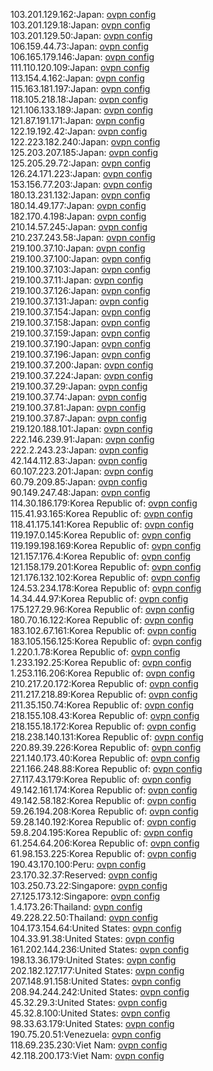 103.201.129.162:Japan: [ovpn config](vpn/103_201_129_162.ovpn)  
103.201.129.18:Japan: [ovpn config](vpn/103_201_129_18.ovpn)  
103.201.129.50:Japan: [ovpn config](vpn/103_201_129_50.ovpn)  
106.159.44.73:Japan: [ovpn config](vpn/106_159_44_73.ovpn)  
106.165.179.146:Japan: [ovpn config](vpn/106_165_179_146.ovpn)  
111.110.120.109:Japan: [ovpn config](vpn/111_110_120_109.ovpn)  
113.154.4.162:Japan: [ovpn config](vpn/113_154_4_162.ovpn)  
115.163.181.197:Japan: [ovpn config](vpn/115_163_181_197.ovpn)  
118.105.218.18:Japan: [ovpn config](vpn/118_105_218_18.ovpn)  
121.106.133.189:Japan: [ovpn config](vpn/121_106_133_189.ovpn)  
121.87.191.171:Japan: [ovpn config](vpn/121_87_191_171.ovpn)  
122.19.192.42:Japan: [ovpn config](vpn/122_19_192_42.ovpn)  
122.223.182.240:Japan: [ovpn config](vpn/122_223_182_240.ovpn)  
125.203.207.185:Japan: [ovpn config](vpn/125_203_207_185.ovpn)  
125.205.29.72:Japan: [ovpn config](vpn/125_205_29_72.ovpn)  
126.24.171.223:Japan: [ovpn config](vpn/126_24_171_223.ovpn)  
153.156.77.203:Japan: [ovpn config](vpn/153_156_77_203.ovpn)  
180.13.231.132:Japan: [ovpn config](vpn/180_13_231_132.ovpn)  
180.14.49.177:Japan: [ovpn config](vpn/180_14_49_177.ovpn)  
182.170.4.198:Japan: [ovpn config](vpn/182_170_4_198.ovpn)  
210.14.57.245:Japan: [ovpn config](vpn/210_14_57_245.ovpn)  
210.237.243.58:Japan: [ovpn config](vpn/210_237_243_58.ovpn)  
219.100.37.10:Japan: [ovpn config](vpn/219_100_37_10.ovpn)  
219.100.37.100:Japan: [ovpn config](vpn/219_100_37_100.ovpn)  
219.100.37.103:Japan: [ovpn config](vpn/219_100_37_103.ovpn)  
219.100.37.11:Japan: [ovpn config](vpn/219_100_37_11.ovpn)  
219.100.37.126:Japan: [ovpn config](vpn/219_100_37_126.ovpn)  
219.100.37.131:Japan: [ovpn config](vpn/219_100_37_131.ovpn)  
219.100.37.154:Japan: [ovpn config](vpn/219_100_37_154.ovpn)  
219.100.37.158:Japan: [ovpn config](vpn/219_100_37_158.ovpn)  
219.100.37.159:Japan: [ovpn config](vpn/219_100_37_159.ovpn)  
219.100.37.190:Japan: [ovpn config](vpn/219_100_37_190.ovpn)  
219.100.37.196:Japan: [ovpn config](vpn/219_100_37_196.ovpn)  
219.100.37.200:Japan: [ovpn config](vpn/219_100_37_200.ovpn)  
219.100.37.224:Japan: [ovpn config](vpn/219_100_37_224.ovpn)  
219.100.37.29:Japan: [ovpn config](vpn/219_100_37_29.ovpn)  
219.100.37.74:Japan: [ovpn config](vpn/219_100_37_74.ovpn)  
219.100.37.81:Japan: [ovpn config](vpn/219_100_37_81.ovpn)  
219.100.37.87:Japan: [ovpn config](vpn/219_100_37_87.ovpn)  
219.120.188.101:Japan: [ovpn config](vpn/219_120_188_101.ovpn)  
222.146.239.91:Japan: [ovpn config](vpn/222_146_239_91.ovpn)  
222.2.243.23:Japan: [ovpn config](vpn/222_2_243_23.ovpn)  
42.144.112.83:Japan: [ovpn config](vpn/42_144_112_83.ovpn)  
60.107.223.201:Japan: [ovpn config](vpn/60_107_223_201.ovpn)  
60.79.209.85:Japan: [ovpn config](vpn/60_79_209_85.ovpn)  
90.149.247.48:Japan: [ovpn config](vpn/90_149_247_48.ovpn)  
114.30.186.179:Korea Republic of: [ovpn config](vpn/114_30_186_179.ovpn)  
115.41.93.165:Korea Republic of: [ovpn config](vpn/115_41_93_165.ovpn)  
118.41.175.141:Korea Republic of: [ovpn config](vpn/118_41_175_141.ovpn)  
119.197.0.145:Korea Republic of: [ovpn config](vpn/119_197_0_145.ovpn)  
119.199.198.169:Korea Republic of: [ovpn config](vpn/119_199_198_169.ovpn)  
121.157.176.4:Korea Republic of: [ovpn config](vpn/121_157_176_4.ovpn)  
121.158.179.201:Korea Republic of: [ovpn config](vpn/121_158_179_201.ovpn)  
121.176.132.102:Korea Republic of: [ovpn config](vpn/121_176_132_102.ovpn)  
124.53.234.178:Korea Republic of: [ovpn config](vpn/124_53_234_178.ovpn)  
14.34.44.97:Korea Republic of: [ovpn config](vpn/14_34_44_97.ovpn)  
175.127.29.96:Korea Republic of: [ovpn config](vpn/175_127_29_96.ovpn)  
180.70.16.122:Korea Republic of: [ovpn config](vpn/180_70_16_122.ovpn)  
183.102.67.161:Korea Republic of: [ovpn config](vpn/183_102_67_161.ovpn)  
183.105.156.125:Korea Republic of: [ovpn config](vpn/183_105_156_125.ovpn)  
1.220.1.78:Korea Republic of: [ovpn config](vpn/1_220_1_78.ovpn)  
1.233.192.25:Korea Republic of: [ovpn config](vpn/1_233_192_25.ovpn)  
1.253.116.206:Korea Republic of: [ovpn config](vpn/1_253_116_206.ovpn)  
210.217.20.172:Korea Republic of: [ovpn config](vpn/210_217_20_172.ovpn)  
211.217.218.89:Korea Republic of: [ovpn config](vpn/211_217_218_89.ovpn)  
211.35.150.74:Korea Republic of: [ovpn config](vpn/211_35_150_74.ovpn)  
218.155.108.43:Korea Republic of: [ovpn config](vpn/218_155_108_43.ovpn)  
218.155.18.172:Korea Republic of: [ovpn config](vpn/218_155_18_172.ovpn)  
218.238.140.131:Korea Republic of: [ovpn config](vpn/218_238_140_131.ovpn)  
220.89.39.226:Korea Republic of: [ovpn config](vpn/220_89_39_226.ovpn)  
221.140.173.40:Korea Republic of: [ovpn config](vpn/221_140_173_40.ovpn)  
221.166.248.88:Korea Republic of: [ovpn config](vpn/221_166_248_88.ovpn)  
27.117.43.179:Korea Republic of: [ovpn config](vpn/27_117_43_179.ovpn)  
49.142.161.174:Korea Republic of: [ovpn config](vpn/49_142_161_174.ovpn)  
49.142.58.182:Korea Republic of: [ovpn config](vpn/49_142_58_182.ovpn)  
59.26.194.208:Korea Republic of: [ovpn config](vpn/59_26_194_208.ovpn)  
59.28.140.192:Korea Republic of: [ovpn config](vpn/59_28_140_192.ovpn)  
59.8.204.195:Korea Republic of: [ovpn config](vpn/59_8_204_195.ovpn)  
61.254.64.206:Korea Republic of: [ovpn config](vpn/61_254_64_206.ovpn)  
61.98.153.225:Korea Republic of: [ovpn config](vpn/61_98_153_225.ovpn)  
190.43.170.100:Peru: [ovpn config](vpn/190_43_170_100.ovpn)  
23.170.32.37:Reserved: [ovpn config](vpn/23_170_32_37.ovpn)  
103.250.73.22:Singapore: [ovpn config](vpn/103_250_73_22.ovpn)  
27.125.173.12:Singapore: [ovpn config](vpn/27_125_173_12.ovpn)  
1.4.173.26:Thailand: [ovpn config](vpn/1_4_173_26.ovpn)  
49.228.22.50:Thailand: [ovpn config](vpn/49_228_22_50.ovpn)  
104.173.154.64:United States: [ovpn config](vpn/104_173_154_64.ovpn)  
104.33.91.38:United States: [ovpn config](vpn/104_33_91_38.ovpn)  
161.202.144.236:United States: [ovpn config](vpn/161_202_144_236.ovpn)  
198.13.36.179:United States: [ovpn config](vpn/198_13_36_179.ovpn)  
202.182.127.177:United States: [ovpn config](vpn/202_182_127_177.ovpn)  
207.148.91.158:United States: [ovpn config](vpn/207_148_91_158.ovpn)  
208.94.244.242:United States: [ovpn config](vpn/208_94_244_242.ovpn)  
45.32.29.3:United States: [ovpn config](vpn/45_32_29_3.ovpn)  
45.32.8.100:United States: [ovpn config](vpn/45_32_8_100.ovpn)  
98.33.63.179:United States: [ovpn config](vpn/98_33_63_179.ovpn)  
190.75.20.51:Venezuela: [ovpn config](vpn/190_75_20_51.ovpn)  
118.69.235.230:Viet Nam: [ovpn config](vpn/118_69_235_230.ovpn)  
42.118.200.173:Viet Nam: [ovpn config](vpn/42_118_200_173.ovpn)  
